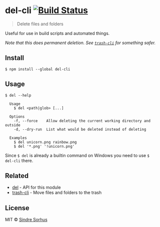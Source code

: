 # del-cli [![Build Status](https://travis-ci.org/sindresorhus/del-cli.svg?branch=master)](https://travis-ci.org/sindresorhus/del-cli)

> Delete files and folders

Useful for use in build scripts and automated things.

*Note that this does permanent deletion. See [`trash-cli`](https://github.com/sindresorhus/trash-cli) for something safer.*


## Install

```
$ npm install --global del-cli
```


## Usage

```
$ del --help

  Usage
    $ del <path|glob> [...]

  Options
    -f, --force    Allow deleting the current working directory and outside
    -d, --dry-run  List what would be deleted instead of deleting

  Examples
    $ del unicorn.png rainbow.png
    $ del '*.png' '!unicorn.png'
```

Since `$ del` is already a builtin command on Windows you need to use `$ del-cli` there.


## Related

- [del](https://github.com/sindresorhus/del) - API for this module
- [trash-cli](https://github.com/sindresorhus/trash-cli) - Move files and folders to the trash


## License

MIT © [Sindre Sorhus](http://sindresorhus.com)
